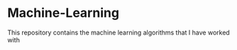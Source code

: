 # Machine-Learning
This repository contains the machine learning algorithms that I have worked with
